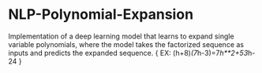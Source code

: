 # NLP-Polynomial-Expansion
Implementation of a deep learning model that learns to expand single variable polynomials, where the model takes the factorized sequence as inputs and predicts the expanded sequence. { EX: (h+8)*(7*h-3)=7*h**2+53*h-24 }
